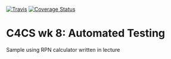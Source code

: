 [![Travis](https://img.shields.io/travis/rust-lang/rust.svg)]()
[![Coverage Status](https://coveralls.io/repos/github/AmritHariharan/c4cs-f17-rpn/badge.svg?branch=master)](https://coveralls.io/github/AmritHariharan/c4cs-f17-rpn?branch=master)

# C4CS wk 8: Automated Testing
Sample using RPN calculator written in lecture
